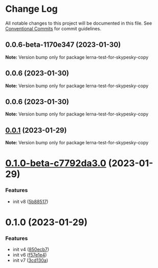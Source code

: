 # Change Log

All notable changes to this project will be documented in this file.
See [Conventional Commits](https://conventionalcommits.org) for commit guidelines.

## 0.0.6-beta-1170e347 (2023-01-30)

**Note:** Version bump only for package lerna-test-for-skypesky-copy





## 0.0.6 (2023-01-30)

**Note:** Version bump only for package lerna-test-for-skypesky-copy





## 0.0.6 (2023-01-30)

**Note:** Version bump only for package lerna-test-for-skypesky-copy





## [0.0.1](https://github.com/skypesky/lerna-test/compare/lerna-test-for-skypesky-copy@0.1.0-beta-c7792da3.0...lerna-test-for-skypesky-copy@0.0.1) (2023-01-29)

**Note:** Version bump only for package lerna-test-for-skypesky-copy





# [0.1.0-beta-c7792da3.0](https://github.com/skypesky/lerna-test/compare/lerna-test-for-skypesky-copy@0.1.0...lerna-test-for-skypesky-copy@0.1.0-beta-c7792da3.0) (2023-01-29)


### Features

* init v8 ([5b88517](https://github.com/skypesky/lerna-test/commit/5b885178b4135d029c1e9037d06bd0f3fa5729e5))





# 0.1.0 (2023-01-29)


### Features

* init v4 ([850ecb7](https://github.com/skypesky/lerna-test/commit/850ecb79a496a37274681f3207ca790690d3b3a8))
* init v6 ([f57e1e4](https://github.com/skypesky/lerna-test/commit/f57e1e45044489d6db5f417c1ad45d7d674200d6))
* init v7 ([3cd130a](https://github.com/skypesky/lerna-test/commit/3cd130a2f2ff4f653f9fe8305e54b87218960584))
